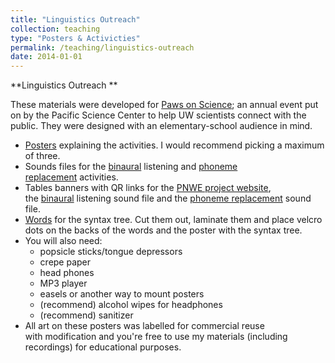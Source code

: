 ```yaml
---
title: "Linguistics Outreach"
collection: teaching
type: "Posters & Activicties"
permalink: /teaching/linguistics-outreach
date: 2014-01-01
---
```


**Linguistics Outreach ** 

These materials were developed for [Paws on Science](http://www.pacificsciencecenter.org/Research-Weekends/paws-on-science); an annual event put on by the Pacific Science Center to help UW scientists connect with the public. They were designed with an elementary-school audience in mind.

*   [Posters](https://www.dropbox.com/s/nmtszkhoridy55a/postersEdited.pdf?dl=0) explaining the activities. I would recommend picking a maximum of three.
*   Sounds files for the [binaural](https://www.dropbox.com/s/or0p05cq0i1poo5/binaural.wav) listening and [phoneme replacement](https://www.dropbox.com/s/2zfnfzxbb9s7win/phonemeReplacement.wav) activities.
*   Tables banners with QR links for the [PNWE project website](https://www.dropbox.com/s/b1hm61sk4pochiz/pnweTent.pdf?dl=0), the [binaural](https://www.dropbox.com/s/szv8ghru7e3gh9b/binauralQrTent.pdf?dl=0) listening sound file and the [phoneme replacement](https://www.dropbox.com/s/ua7pdra2oxre9am/phonemeQrTent.pdf) sound file.
*   [Words](https://www.dropbox.com/s/omsor9oz0o933vu/sytnaxWords.pdf?dl=0) for the syntax tree. Cut them out, laminate them and place velcro dots on the backs of the words and the poster with the syntax tree.
*   You will also need:
    *   popsicle sticks/tongue depressors
    *   crepe paper
    *   head phones
    *   MP3 player
    *   easels or another way to mount posters
    *   (recommend) alcohol wipes for headphones
    *   (recommend) sanitizer
*   All art on these posters was labelled for commercial reuse with modification and you're free to use my materials (including recordings) for educational purposes.

